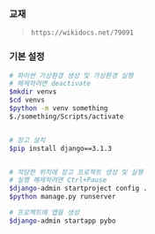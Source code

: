 ### 교재
> `https://wikidocs.net/79091`

### 기본 설정
```bash
# 파이썬 가상환경 생성 및 가상환경 실행
# 해제하려면 deactivate
$mkdir venvs
$cd venvs
$python -m venv something
$./something/Scripts/activate


# 장고 설치
$pip install django==3.1.3


# 적당한 위치에 장고 프로젝트 생성 및 실행
# 실행 해제하려면 Ctrl+Pause
$django-admin startproject config .
$python manage.py runserver

# 프로젝트에 앱을 생성
$django-admin startapp pybo 
```

